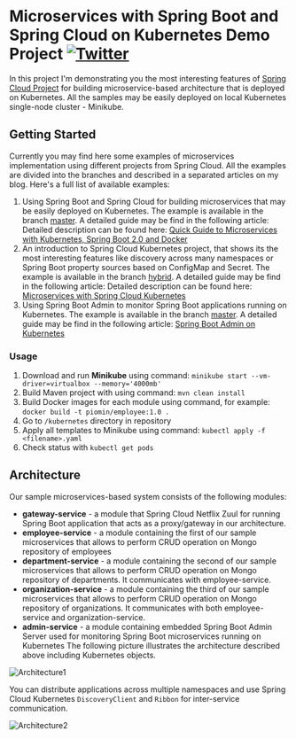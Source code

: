 # Microservices with Spring Boot and Spring Cloud on Kubernetes Demo Project [![Twitter](https://img.shields.io/twitter/follow/piotr_minkowski.svg?style=social&logo=twitter&label=Follow%20Me)](https://twitter.com/piotr_minkowski)

In this project I'm demonstrating you the most interesting features of [Spring Cloud Project](https://spring.io/projects/spring-cloud) for building microservice-based architecture that is deployed on Kubernetes. All the samples may be easily deployed on local Kubernetes single-node cluster - Minikube.


## Getting Started 
Currently you may find here some examples of microservices implementation using different projects from Spring Cloud. All the examples are divided into the branches and described in a separated articles on my blog. Here's a full list of available examples:
1. Using Spring Boot and Spring Cloud for building microservices that may be easily deployed on Kubernetes. The example is available in the branch [master](https://github.com/piomin/sample-spring-microservices-kubernetes/tree/master). A detailed guide may be find in the following article: Detailed description can be found here: [Quick Guide to Microservices with Kubernetes, Spring Boot 2.0 and Docker](https://piotrminkowski.com/2018/08/02/quick-guide-to-microservices-with-kubernetes-spring-boot-2-0-and-docker/) 
2. An introduction to Spring Cloud Kubernetes project, that shows its the most interesting features like discovery across many namespaces or Spring Boot property sources based on ConfigMap and Secret. The example is available in the branch [hybrid](https://github.com/piomin/sample-spring-microservices-kubernetes/tree/hybrid). A detailed guide may be find in the following article: Detailed description can be found here: [Microservices with Spring Cloud Kubernetes](https://piotrminkowski.com/2019/12/20/microservices-with-spring-cloud-kubernetes/)
3. Using Spring Boot Admin to monitor Spring Boot applications running on Kubernetes. The example is available in the branch [master](https://github.com/piomin/sample-spring-microservices-kubernetes/tree/master). A detailed guide may be find in the following article: [Spring Boot Admin on Kubernetes](https://piotrminkowski.com/2020/02/18/spring-boot-admin-on-kubernetes/)

### Usage
1. Download and run **Minikube** using command: `minikube start --vm-driver=virtualbox --memory='4000mb'` 
2. Build Maven project with using command: `mvn clean install`
3. Build Docker images for each module using command, for example: `docker build -t piomin/employee:1.0 .`
4. Go to `/kubernetes` directory in repository
5. Apply all templates to Minikube using command: `kubectl apply -f <filename>.yaml`
6. Check status with `kubectl get pods`

## Architecture

Our sample microservices-based system consists of the following modules:
- **gateway-service** - a module that Spring Cloud Netflix Zuul for running Spring Boot application that acts as a proxy/gateway in our architecture.
- **employee-service** - a module containing the first of our sample microservices that allows to perform CRUD operation on Mongo repository of employees
- **department-service** - a module containing the second of our sample microservices that allows to perform CRUD operation on Mongo repository of departments. It communicates with employee-service. 
- **organization-service** - a module containing the third of our sample microservices that allows to perform CRUD operation on Mongo repository of organizations. It communicates with both employee-service and organization-service.
- **admin-service** - a module containing embedded Spring Boot Admin Server used for monitoring Spring Boot microservices running on Kubernetes
The following picture illustrates the architecture described above including Kubernetes objects.

<img src="https://piotrminkowski.files.wordpress.com/2018/07/micro-kube-1.png" title="Architecture1">

You can distribute applications across multiple namespaces and use Spring Cloud Kubernetes `DiscoveryClient` and `Ribbon` for inter-service communication.

<img src="https://piotrminkowski.files.wordpress.com/2019/12/microservices-with-spring-cloud-kubernetes-discovery.png" title="Architecture2" >
